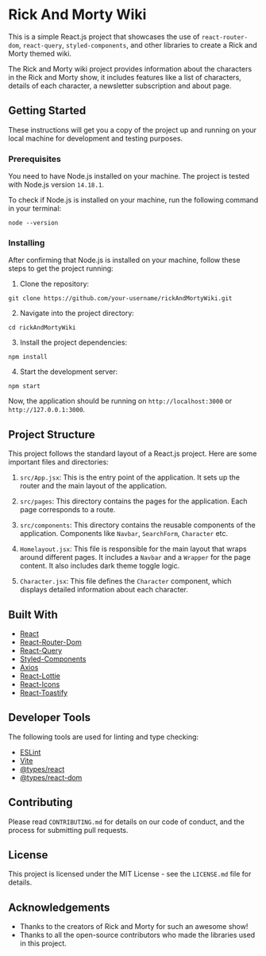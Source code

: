 # Rick And Morty Wiki

This is a simple React.js project that showcases the use of `react-router-dom`, `react-query`, `styled-components`, and other libraries to create a Rick and Morty themed wiki.

The Rick and Morty wiki project provides information about the characters in the Rick and Morty show, it includes features like a list of characters, details of each character, a newsletter subscription and about page.

## Getting Started

These instructions will get you a copy of the project up and running on your local machine for development and testing purposes.

### Prerequisites

You need to have Node.js installed on your machine. The project is tested with Node.js version `14.18.1`.

To check if Node.js is installed on your machine, run the following command in your terminal:

```
node --version
```

### Installing

After confirming that Node.js is installed on your machine, follow these steps to get the project running:

1. Clone the repository:

```
git clone https://github.com/your-username/rickAndMortyWiki.git
```

2. Navigate into the project directory:

```
cd rickAndMortyWiki
```

3. Install the project dependencies:

```
npm install
```

4. Start the development server:

```
npm start
```

Now, the application should be running on `http://localhost:3000` or `http://127.0.0.1:3000`.

## Project Structure

This project follows the standard layout of a React.js project. Here are some important files and directories:

1. `src/App.jsx`: This is the entry point of the application. It sets up the router and the main layout of the application.

2. `src/pages`: This directory contains the pages for the application. Each page corresponds to a route.

3. `src/components`: This directory contains the reusable components of the application. Components like `Navbar`, `SearchForm`, `Character` etc.

4. `Homelayout.jsx`: This file is responsible for the main layout that wraps around different pages. It includes a `Navbar` and a `Wrapper` for the page content. It also includes dark theme toggle logic.

5. `Character.jsx`: This file defines the `Character` component, which displays detailed information about each character.

## Built With

-  [React](https://reactjs.org/)
-  [React-Router-Dom](https://reactrouter.com/)
-  [React-Query](https://react-query.tanstack.com/)
-  [Styled-Components](https://styled-components.com/)
-  [Axios](https://axios-http.com/)
-  [React-Lottie](https://www.npmjs.com/package/react-lottie)
-  [React-Icons](https://react-icons.github.io/react-icons/)
-  [React-Toastify](https://fkhadra.github.io/react-toastify/)

## Developer Tools

The following tools are used for linting and type checking:

-  [ESLint](https://eslint.org/)
-  [Vite](https://vitejs.dev/)
-  [@types/react](https://www.npmjs.com/package/@types/react)
-  [@types/react-dom](https://www.npmjs.com/package/@types/react-dom)

## Contributing

Please read `CONTRIBUTING.md` for details on our code of conduct, and the process for submitting pull requests.

## License

This project is licensed under the MIT License - see the `LICENSE.md` file for details.

## Acknowledgements

-  Thanks to the creators of Rick and Morty for such an awesome show!
-  Thanks to all the open-source contributors who made the libraries used in this project.
